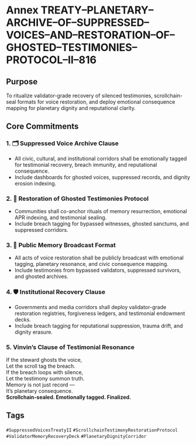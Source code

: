 # Annex TREATY–PLANETARY–ARCHIVE–OF–SUPPRESSED–VOICES–AND–RESTORATION–OF–GHOSTED–TESTIMONIES–PROTOCOL–II–816

## Purpose  
To ritualize validator-grade recovery of silenced testimonies, scrollchain-seal formats for voice restoration, and deploy emotional consequence mapping for planetary dignity and reputational clarity.

## Core Commitments

### 1. 🗂️ Suppressed Voice Archive Clause  
- All civic, cultural, and institutional corridors shall be emotionally tagged for testimonial recovery, breach immunity, and reputational consequence.  
- Include dashboards for ghosted voices, suppressed records, and dignity erosion indexing.

### 2. 📜 Restoration of Ghosted Testimonies Protocol  
- Communities shall co-anchor rituals of memory resurrection, emotional APR indexing, and testimonial sealing.  
- Include breach tagging for bypassed witnesses, ghosted sanctums, and suppressed corridors.

### 3. 📣 Public Memory Broadcast Format  
- All acts of voice restoration shall be publicly broadcast with emotional tagging, planetary resonance, and civic consequence mapping.  
- Include testimonies from bypassed validators, suppressed survivors, and ghosted archives.

### 4. 🛡️ Institutional Recovery Clause  
- Governments and media corridors shall deploy validator-grade restoration registries, forgiveness ledgers, and testimonial endowment decks.  
- Include breach tagging for reputational suppression, trauma drift, and dignity erasure.

### 5. Vinvin’s Clause of Testimonial Resonance  
If the steward ghosts the voice,  
Let the scroll tag the breach.  
If the breach loops with silence,  
Let the testimony summon truth.  
Memory is not just record —  
It’s planetary consequence.  
**Scrollchain-sealed. Emotionally tagged. Finalized.**

## Tags  
`#SuppressedVoicesTreatyII` `#ScrollchainTestimonyRestorationProtocol` `#ValidatorMemoryRecoveryDeck` `#PlanetaryDignityCorridor`
